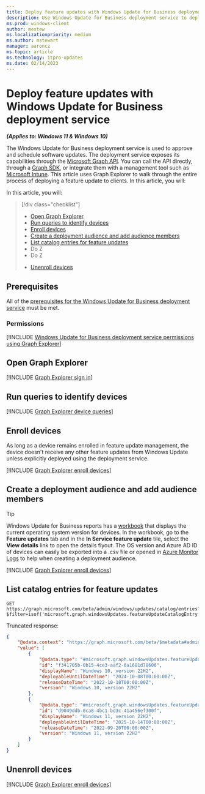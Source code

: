 ```yaml
---
title: Deploy feature updates with Windows Update for Business deployment service.
description: Use Windows Update for Business deployment service to deploy feature updates. 
ms.prod: windows-client
author: mestew
ms.localizationpriority: medium
ms.author: mstewart
manager: aaroncz
ms.topic: article
ms.technology: itpro-updates
ms.date: 02/14/2023
---
```


# Deploy feature updates with Windows Update for Business deployment service
<!--7512398-->
***(Applies to: Windows 11 & Windows 10)***

The Windows Update for Business deployment service is used to approve and schedule software updates. The deployment service exposes its capabilities through the [Microsoft Graph API](/graph/use-the-api). You can call the API directly, through a [Graph SDK](/graph/sdks/sdks-overview), or integrate them with a management tool such as [Microsoft Intune](/mem/intune). This article uses Graph Explorer to walk through the entire process of deploying a feature update to clients. In this article, you will:

In this article, you will:
> [!div class="checklist"]
> * [Open Graph Explorer](#open-graph-explorer) 
> * [Run queries to identify devices](#run-queries-to-identify-devices)
> * [Enroll devices](#enroll-devices)
> * [Create a deployment audience and add audience members](#create-a-deployment-audience-and-add-audience-members)
> * [List catalog entries for feature updates](#list-catalog-entries-for-feature-updates)
> * Do Z
> * Do Z
> - [Unenroll devices](#unenroll-devices)


## Prerequisites

All of the [prerequisites for the Windows Update for Business deployment service](deployment-service-overview.md#prerequisites) must be met.

### Permissions

<!--Using include for Graph Explorer permissions-->
[!INCLUDE [Windows Update for Business deployment service permissions using Graph Explorer](./includes/wufb-deployment-graph-explorer-permissions.md)]

## Open Graph Explorer

<!--Using include for Graph Explorer sign in-->
[!INCLUDE [Graph Explorer sign in](./includes/wufb-deployment-graph-explorer.md)]

## Run queries to identify devices

<!--Using include for Graph Explorer device queries-->
[!INCLUDE [Graph Explorer device queries](./includes/wufb-deployment-find-device-name-graph-explorer.md)]

## Enroll devices

As long as a device remains enrolled in feature update management, the device doesn't receive any other feature updates from Windows Update unless explicitly deployed using the deployment service.

<!--Using include for enrolling devices using Graph Explorer-->
[!INCLUDE [Graph Explorer enroll devices](./includes/wufb-deployment-enroll-device-graph-explorer.md)]

## Create a deployment audience and add audience members

> [!TIP]
> Windows Update for Business reports has a [workbook](wufb-reports-workbook.md#feature-updates-tab) that displays the current operating system version for devices. In the workbook, go to the **Feature updates** tab and in the **In Service feature update** tile, select the **View details** link to open the details flyout. The OS version and Azure AD ID of devices can easily be exported into a .csv file or opened in [Azure Monitor Logs](/azure/azure-monitor/logs/log-query-overview) to help when creating a deployment audience.

<!--Using include for creating deployment audiences and adding audience members using Graph Explorer-->
[!INCLUDE [Graph Explorer enroll devices](./includes/wufb-deployment-audience-graph-explorer.md)]

## List catalog entries for feature updates


```http
GET https://graph.microsoft.com/beta/admin/windows/updates/catalog/entries?$filter=isof('microsoft.graph.windowsUpdates.featureUpdateCatalogEntry')
```

Truncated response:

```json
{
    "@odata.context": "https://graph.microsoft.com/beta/$metadata#admin/windows/updates/catalog/entries",
    "value": [
        {
            "@odata.type": "#microsoft.graph.windowsUpdates.featureUpdateCatalogEntry",
            "id": "f341705b-0b15-4ce3-aaf2-6a1681d78606",
            "displayName": "Windows 10, version 22H2",
            "deployableUntilDateTime": "2024-10-08T00:00:00Z",
            "releaseDateTime": "2022-10-18T00:00:00Z",
            "version": "Windows 10, version 22H2"
        },
        {
            "@odata.type": "#microsoft.graph.windowsUpdates.featureUpdateCatalogEntry",
            "id": "d9049ddb-0ca8-4bc1-bd3c-41a456ef300f",
            "displayName": "Windows 11, version 22H2",
            "deployableUntilDateTime": "2025-10-14T00:00:00Z",
            "releaseDateTime": "2022-09-20T00:00:00Z",
            "version": "Windows 11, version 22H2"
        }
    ]
}
```

## Unenroll devices

<!--Using include for removing device enrollment-->
[!INCLUDE [Graph Explorer enroll devices](./includes/wufb-deployment-graph-unenroll.md)]
